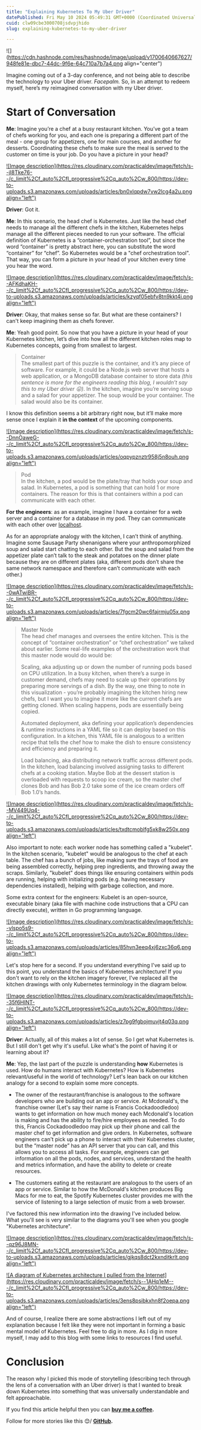 ```yaml
---
title: "Explaining Kubernetes To My Uber Driver"
datePublished: Fri May 10 2024 05:49:31 GMT+0000 (Coordinated Universal Time)
cuid: clw09cbe3000708jsdvpjhido
slug: explaining-kubernetes-to-my-uber-driver

---
```



![](https://cdn.hashnode.com/res/hashnode/image/upload/v1700640667627/948fe81e-dbc7-44dc-9f6e-64c710a7b7a4.png align="center")

Imagine coming out of a 3-day conference, and not being able to describe the technology to your Uber driver. *Facepalm.* So, in an attempt to redeem myself, here’s my reimagined conversation with my Uber driver.

# Start of Conversation

**Me**: Imagine you’re a chef at a busy restaurant kitchen. You’ve got a team of chefs working for you, and each one is preparing a different part of the meal - one group for appetizers, one for main courses, and another for desserts. Coordinating these chefs to make sure the meal is served to the customer on time is your job. Do you have a picture in your head?

[![Image description](https://res.cloudinary.com/practicaldev/image/fetch/s--jI8Tke76--/c_limit%2Cf_auto%2Cfl_progressive%2Cq_auto%2Cw_800/https://dev-to-uploads.s3.amazonaws.com/uploads/articles/bn0xlqpdw7vw2lcg4a2u.png align="left")](https://res.cloudinary.com/practicaldev/image/fetch/s--jI8Tke76--/c_limit%2Cf_auto%2Cfl_progressive%2Cq_auto%2Cw_800/https://dev-to-uploads.s3.amazonaws.com/uploads/articles/bn0xlqpdw7vw2lcg4a2u.png)

**Driver**: Got it.

**Me**: In this scenario, the head chef is Kubernetes. Just like the head chef needs to manage all the different chefs in the kitchen, Kubernetes helps manage all the different pieces needed to run your software. The official definition of Kubernetes is a “container-orchestration tool”, but since the word “container” is pretty abstract here, you can substitute the word “container” for “chef”. So Kubernetes would be a "chef orchestration tool". That way, you can form a picture in your head of your kitchen every time you hear the word.

[![Image description](https://res.cloudinary.com/practicaldev/image/fetch/s--AFKdhaKH--/c_limit%2Cf_auto%2Cfl_progressive%2Cq_auto%2Cw_800/https://dev-to-uploads.s3.amazonaws.com/uploads/articles/kzyqf05ebfv8tn9kkt4i.png align="left")](https://res.cloudinary.com/practicaldev/image/fetch/s--AFKdhaKH--/c_limit%2Cf_auto%2Cfl_progressive%2Cq_auto%2Cw_800/https://dev-to-uploads.s3.amazonaws.com/uploads/articles/kzyqf05ebfv8tn9kkt4i.png)

**Driver**: Okay, that makes sense so far. But what are these containers? I can't keep imagining them as chefs forever.

**Me**: Yeah good point. So now that you have a picture in your head of your Kubernetes kitchen, let’s dive into how all the different kitchen roles map to Kubernetes concepts, going from smallest to largest.

> Container  
> The smallest part of this puzzle is the container, and it’s any piece of software. For example, it could be a Node.js web server that hosts a web application, or a MongoDB database container to store data *(this sentence is more for the engineers reading this blog, I wouldn’t say this to my Uber driver 😛)*. In the kitchen, imagine you’re serving soup and a salad for your appetizer. The soup would be your container. The salad would also be its container.

I know this definition seems a bit arbitrary right now, but it’ll make more sense once I explain it **in the context** of the upcoming components.

[![Image description](https://res.cloudinary.com/practicaldev/image/fetch/s--DnnOaweG--/c_limit%2Cf_auto%2Cfl_progressive%2Cq_auto%2Cw_800/https://dev-to-uploads.s3.amazonaws.com/uploads/articles/oqpypznztr958j5n8ouh.png align="left")](https://res.cloudinary.com/practicaldev/image/fetch/s--DnnOaweG--/c_limit%2Cf_auto%2Cfl_progressive%2Cq_auto%2Cw_800/https://dev-to-uploads.s3.amazonaws.com/uploads/articles/oqpypznztr958j5n8ouh.png)

> Pod  
> In the kitchen, a pod would be the plate/tray that holds your soup and salad. In Kubernetes, a pod is something that can hold 1 or more containers. The reason for this is that containers within a pod can communicate with each other.

**For the engineers**: as an example, imagine I have a container for a web server and a container for a database in my pod. They can communicate with each other over [localhost](https://dev.to/therubberduckiee/explaining-kubernetes-to-my-uber-driver-4f60#start-of-conversation).

As for an appropriate analogy with the kitchen, I can’t think of anything. Imagine some Sausage Party shenanigans where your anthropomorphized soup and salad start chatting to each other. But the soup and salad from the appetizer plate can’t talk to the steak and potatoes on the dinner plate because they are on different plates (aka, different pods don’t share the same network namespace and therefore can’t communicate with each other.)

[![Image description](https://res.cloudinary.com/practicaldev/image/fetch/s--0wATwiBR--/c_limit%2Cf_auto%2Cfl_progressive%2Cq_auto%2Cw_800/https://dev-to-uploads.s3.amazonaws.com/uploads/articles/7fgcm20wc6fajrmju05x.png align="left")](https://res.cloudinary.com/practicaldev/image/fetch/s--0wATwiBR--/c_limit%2Cf_auto%2Cfl_progressive%2Cq_auto%2Cw_800/https://dev-to-uploads.s3.amazonaws.com/uploads/articles/7fgcm20wc6fajrmju05x.png)

> Master Node  
> The head chef manages and oversees the entire kitchen. This is the concept of “container orchestration” or “chef orchestration” we talked about earlier. Some real-life examples of the orchestration work that this master node would do would be:
> 
> Scaling, aka adjusting up or down the number of running pods based on CPU utilization. In a busy kitchen, when there’s a surge in customer demand, chefs may need to scale up their operations by preparing more servings of a dish. By the way, one thing to note in this visualization - you’re probably imagining the kitchen hiring new chefs, but I want you to imagine it more like the current chefs are getting cloned. When scaling happens, pods are essentially being copied.
> 
> Automated deployment, aka defining your application’s dependencies & runtime instructions in a YAML file so it can deploy based on this configuration. In a kitchen, this YAML file is analogous to a written recipe that tells the chef how to make the dish to ensure consistency and efficiency and preparing it.
> 
> Load balancing, aka distributing network traffic across different pods. In the kitchen, load balancing involved assigning tasks to different chefs at a cooking station. Maybe Bob at the dessert station is overloaded with requests to scoop ice cream, so the master chef clones Bob and has Bob 2.0 take some of the ice cream orders off Bob 1.0’s hands.

[![Image description](https://res.cloudinary.com/practicaldev/image/fetch/s--MV449Uq4--/c_limit%2Cf_auto%2Cfl_progressive%2Cq_auto%2Cw_800/https://dev-to-uploads.s3.amazonaws.com/uploads/articles/txdtcmoblfg5xk8w250x.png align="left")](https://res.cloudinary.com/practicaldev/image/fetch/s--MV449Uq4--/c_limit%2Cf_auto%2Cfl_progressive%2Cq_auto%2Cw_800/https://dev-to-uploads.s3.amazonaws.com/uploads/articles/txdtcmoblfg5xk8w250x.png)

Also important to note: each worker node has something called a "kubelet". In the kitchen scenario, "kubelet" would be analogous to the chef at each table. The chef has a bunch of jobs, like making sure the trays of food are being assembled correctly, helping prep ingredients, and throwing away the scraps. Similarly, "kubelet" does things like ensuring containers within pods are running, helping with initializing pods (e.g. having necessary dependencies installed), helping with garbage collection, and more.

Some extra context for the engineers: Kubelet is an open-source, executable binary (aka file with machine code instructions that a CPU can directly execute), written in Go programming language.

[![Image description](https://res.cloudinary.com/practicaldev/image/fetch/s--vlspo5s9--/c_limit%2Cf_auto%2Cfl_progressive%2Cq_auto%2Cw_800/https://dev-to-uploads.s3.amazonaws.com/uploads/articles/85hvn3eeq4xj6zxc36q6.png align="left")](https://res.cloudinary.com/practicaldev/image/fetch/s--vlspo5s9--/c_limit%2Cf_auto%2Cfl_progressive%2Cq_auto%2Cw_800/https://dev-to-uploads.s3.amazonaws.com/uploads/articles/85hvn3eeq4xj6zxc36q6.png)

Let's stop here for a second. If you understand everything I've said up to this point, you understand the basics of Kubernetes architecture! If you don't want to rely on the kitchen imagery forever, I've replaced all the kitchen drawings with only Kubernetes terminology in the diagram below.

[![Image description](https://res.cloudinary.com/practicaldev/image/fetch/s--35f6HINT--/c_limit%2Cf_auto%2Cfl_progressive%2Cq_auto%2Cw_800/https://dev-to-uploads.s3.amazonaws.com/uploads/articles/z7pg9fgbojmuvjt4q03q.png align="left")](https://res.cloudinary.com/practicaldev/image/fetch/s--35f6HINT--/c_limit%2Cf_auto%2Cfl_progressive%2Cq_auto%2Cw_800/https://dev-to-uploads.s3.amazonaws.com/uploads/articles/z7pg9fgbojmuvjt4q03q.png)

**Driver**: Actually, all of this makes a lot of sense. So I get what Kubernetes is. But I still don't get why it's useful. Like what's the point of having it or learning about it?

**Me**: Yep, the last part of the puzzle is understanding **how** Kubernetes is used. How do humans interact with Kubernetes? How is Kubernetes relevant/useful in the world of technology? Let's lean back on our kitchen analogy for a second to explain some more concepts.

* The owner of the restaurant/franchise is analogous to the software developers who are building out an app or service. At Mcdonald's, the franchise owner (Let's say their name is Francis Cockadoodledoo) wants to get information on how much money each Mcdonald's location is making and has the ability to fire/hire employees as needed. To do this, Francis Cockadoodledoo may pick up their phone and call the master chef to get information and give orders. In Kubernetes, software engineers can't pick up a phone to interact with their Kubernetes cluster, but the “master node” has an API server that you can call, and this allows you to access all tasks. For example, engineers can get information on all the pods, nodes, and services, understand the health and metrics information, and have the ability to delete or create resources.
    
* The customers eating at the restaurant are analogous to the users of an app or service. Similar to how the McDonald's kitchen produces Big Macs for me to eat, the Spotify Kubernetes cluster provides me with the service of listening to a large selection of music from a web browser.
    

I've factored this new information into the drawing I've included below. What you'll see is very similar to the diagrams you'll see when you google "Kubernetes architecture".

[![Image description](https://res.cloudinary.com/practicaldev/image/fetch/s--qz96J8MN--/c_limit%2Cf_auto%2Cfl_progressive%2Cq_auto%2Cw_800/https://dev-to-uploads.s3.amazonaws.com/uploads/articles/gjkqs8dct2kxnditkrlt.png align="left")](https://res.cloudinary.com/practicaldev/image/fetch/s--qz96J8MN--/c_limit%2Cf_auto%2Cfl_progressive%2Cq_auto%2Cw_800/https://dev-to-uploads.s3.amazonaws.com/uploads/articles/gjkqs8dct2kxnditkrlt.png)

[![A diagram of Kubernetes architecture I pulled from the Internet](https://res.cloudinary.com/practicaldev/image/fetch/s--1AHq1eM---/c_limit%2Cf_auto%2Cfl_progressive%2Cq_auto%2Cw_800/https://dev-to-uploads.s3.amazonaws.com/uploads/articles/3ens8psibkxhn8f2oepa.png align="left")](https://res.cloudinary.com/practicaldev/image/fetch/s--1AHq1eM---/c_limit%2Cf_auto%2Cfl_progressive%2Cq_auto%2Cw_800/https://dev-to-uploads.s3.amazonaws.com/uploads/articles/3ens8psibkxhn8f2oepa.png)

And of course, I realize there are some abstractions I left out of my explanation because I felt like they were not important in forming a basic mental model of Kubernetes. Feel free to dig in more. As I dig in more myself, I may add to this blog with some links to resources I find useful.

# Conclusion

The reason why I picked this mode of storytelling (describing tech through the lens of a conversation with an Uber driver) is that I wanted to break down Kubernetes into something that was universally understandable and felt approachable.

If you find this article helpful then you can [**buy me a coffee**](https://www.buymeacoffee.com/harshhaareddy)**.**

Follow for more stories like this 😊/ [**GitHub**](https://github.com/NotHarshhaa)**.**